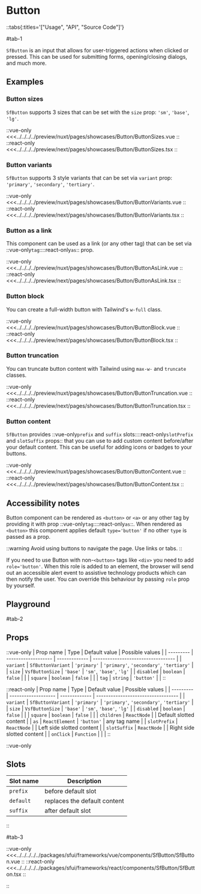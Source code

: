 # Button

::tabs{:titles='["Usage", "API", "Source Code"]'}

#tab-1

`SfButton` is an input that allows for user-triggered actions when clicked or pressed. This can be used for submitting forms, opening/closing dialogs, and much more.

## Examples

### Button sizes

`SfButton`  supports 3 sizes that can be set with the `size` prop: `'sm'`, `'base'`, `'lg'`.

<Showcase showcase-name="Button/ButtonSizes" style="min-height:250px">

::vue-only
<<<../../../../preview/nuxt/pages/showcases/Button/ButtonSizes.vue
::
::react-only
<<<../../../../preview/next/pages/showcases/Button/ButtonSizes.tsx
::

</Showcase>

### Button variants

`SfButton` supports 3 style variants that can be set via `variant` prop: `'primary'`, `'secondary'`, `'tertiary'`.

<Showcase showcase-name="Button/ButtonVariants" style="min-height:250px">

::vue-only
<<<../../../../preview/nuxt/pages/showcases/Button/ButtonVariants.vue
::
::react-only
<<<../../../../preview/next/pages/showcases/Button/ButtonVariants.tsx
::

</Showcase>

### Button as a link

<!-- TODO: only one name per framework -->
This component can be used as a link (or any other tag) that can be set via ::vue-only`tag`::::react-only`as`:: prop.

<Showcase showcase-name="Button/ButtonAsLink" style="min-height:250px">

::vue-only
<<<../../../../preview/nuxt/pages/showcases/Button/ButtonAsLink.vue
::
::react-only
<<<../../../../preview/next/pages/showcases/Button/ButtonAsLink.tsx
::

</Showcase>

### Button block

You can create a full-width button with Tailwind's `w-full` class.

<Showcase showcase-name="Button/ButtonBlock">

::vue-only
<<<../../../../preview/nuxt/pages/showcases/Button/ButtonBlock.vue
::
::react-only
<<<../../../../preview/next/pages/showcases/Button/ButtonBlock.tsx
::

</Showcase>

### Button truncation

You can truncate button content with Tailwind using `max-w-` and `truncate` classes.

<Showcase showcase-name="Button/ButtonTruncation">

::vue-only
<<<../../../../preview/nuxt/pages/showcases/Button/ButtonTruncation.vue
::
::react-only
<<<../../../../preview/next/pages/showcases/Button/ButtonTruncation.tsx
::

</Showcase>

### Button content

`SfButton` provides ::vue-only`prefix` and `suffix` slots::::react-only`slotPrefix` and `slotSuffix` props:: that you can use to add custom content before/after your default content. This can be useful for adding icons or badges to your buttons. 

<Showcase showcase-name="Button/ButtonContent" style="min-height:250px">

::vue-only
<<<../../../../preview/nuxt/pages/showcases/Button/ButtonContent.vue
::
::react-only
<<<../../../../preview/next/pages/showcases/Button/ButtonContent.tsx
::

</Showcase>

## Accessibility notes

Button component can be rendered as `<button>` or `<a>` or any other tag by providing it with prop ::vue-only`tag`::::react-only`as`::. When rendered as `<button>` this component applies default `type='button'` if no other `type` is passed as a prop.

::warning
Avoid using buttons to navigate the page. Use links or tabs.
::

If you need to use Button with non-`<button>` tags like `<div>` you need to add `role='button'`. When this role is added to an element, the browser will send out an accessible alert event to assistive technology products which can then notify the user. You can override this behaviour by passing `role` prop by yourself.


## Playground

<Generate />

#tab-2

## Props



::vue-only
| Prop name | Type                | Default value | Possible values                    |
| --------- | ------------------- | ------------- | ---------------------------------- |
| `variant`   | `SfButtonVariant`    | `'primary'`       | `'primary'`, `'secondary'`, `'tertiary'`       |
| `size`      | `VsfButtonSize`       | `'base'`          | `'sm'`, `'base'`, `'lg'`                       |
| `disabled`  | `boolean`             | `false`         |                                    |
| `square`    | `boolean`             | `false`         |                                    |
| `tag`       | `string`              | `'button'`        |                                    |
::

::react-only
| Prop name | Type                | Default value | Possible values                    |
| --------- | ------------------- | ------------- | ---------------------------------- |
| `variant`   | `SfButtonVariant`    | `'primary'`       | `'primary'`, `'secondary'`, `'tertiary'`       |
| `size`      | `VsfButtonSize`       | `'base'`          | `'sm'`, `'base'`, `'lg'`                       |
| `disabled`  | `boolean`             | `false`         |                                    |
| `square`    | `boolean`             | `false`         |                                    |
| `children`   | `ReactNode`          |               | Default slotted content            |
| `as`         | `ReactElement`       | `'button'`        | any tag name                       |
| `slotPrefix` | `ReactNode`          |               | Left side slotted content          |
| `slotSuffix` | `ReactNode`          |               | Right side slotted content         |
| `onClick`    | `Function`           |               |                                    |
::

::vue-only
## Slots

| Slot name | Description                  |
| --------- | ---------------------------- |
| `prefix`    | before default slot          |
| `default`   | replaces the default content |
| `suffix`    | after default slot           |
::

#tab-3

::vue-only
<<<../../../../../packages/sfui/frameworks/vue/components/SfButton/SfButton.vue
::
::react-only
<<<../../../../../packages/sfui/frameworks/react/components/SfButton/SfButton.tsx
::

::
